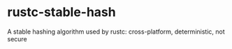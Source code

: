 # rustc-stable-hash
A stable hashing algorithm used by rustc: cross-platform, deterministic, not secure

